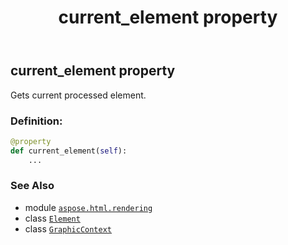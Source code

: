 ﻿---
title: current_element property
second_title: Aspose.HTML for Python via .NET API References
description: 
type: docs
weight: 60
url: /python-net/aspose.html.rendering/graphiccontext/current_element/
is_root: false
---

## current_element property


Gets current processed element.
### Definition:
```python
@property
def current_element(self):
    ...
```

### See Also
* module [`aspose.html.rendering`](../../)
* class [`Element`](/html/python-net/aspose.html.dom/element)
* class [`GraphicContext`](/html/python-net/aspose.html.rendering/graphiccontext)

